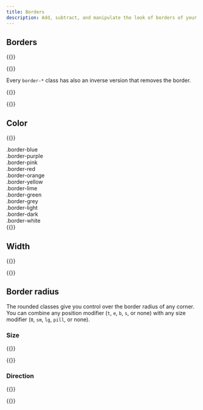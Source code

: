 ```yaml
---
title: Borders
description: Add, subtract, and manipulate the look of borders of your elements.
---
```


## Borders
{{<example class="docs-preview-border">}}
<div class="border"></div>
<div class="border-top"></div>
<div class="border-end"></div>
<div class="border-bottom"></div>
<div class="border-start"></div>
{{</example>}}

Every `border-*` class has also an inverse version that removes the border.

{{<example class="docs-preview-border bordered">}}
<div class="border-0"></div>
<div class="border-top-0"></div>
<div class="border-end-0"></div>
<div class="border-bottom-0"></div>
<div class="border-start-0"></div>
{{</example>}}

## Color
{{<example>}}
<div class="border border-blue p-3 mb-2">.border-blue</div>
<div class="border border-purple p-3 mb-2">.border-purple</div>
<div class="border border-pink p-3 mb-2">.border-pink</div>
<div class="border border-red p-3 mb-2">.border-red</div>
<div class="border border-orange p-3 mb-2">.border-orange</div>
<div class="border border-yellow p-3 mb-2">.border-yellow</div>
<div class="border border-lime p-3 mb-2">.border-lime</div>
<div class="border border-green p-3 mb-2">.border-green</div>
<div class="border border-grey p-3 mb-2">.border-grey</div>
<div class="border border-light p-3 mb-2">.border-light</div>
<div class="border border-dark p-3 mb-2">.border-dark</div>
<div class="border border-white p-3">.border-white</div>
{{</example>}}

## Width
{{<example class="docs-preview-border">}}
<div class="border border-0"></div>
<div class="border border-1"></div>
<div class="border border-2"></div>
<div class="border border-3"></div>
<div class="border border-4"></div>
<div class="border border-5"></div>
{{</example>}}

## Border radius
The rounded classes give you control over the border radius of any corner. You can combine any position modifier (`t`, `e`, `b`, `s`, or none) with any size modifier (`0`, `sm`, `lg`, `pill`, or none).

### Size
{{<example class="docs-preview-border">}}
<div class="border rounded-0"></div>
<div class="border rounded-sm"></div>
<div class="border rounded"></div>
<div class="border rounded-lg"></div>
<div class="border rounded-pill"></div>
{{</example>}}

### Direction
{{<example class="docs-preview-border">}}
<div class="border rounded"></div>
<div class="border rounded-t"></div>
<div class="border rounded-e"></div>
<div class="border rounded-b"></div>
<div class="border rounded-s"></div>
{{</example>}}
